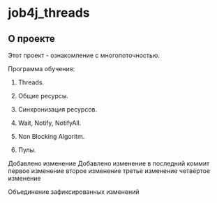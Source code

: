 # job4j_threads

## О проекте

Этот проект - ознакомление с многопоточностью.

Программа обучения:

1. Threads.

2. Общие ресурсы.

3. Синхронизация ресурсов.

4. Wait, Notify, NotifyAll.

5. Non Blocking Algoritm.

6. Пулы.

Добавлено изменение
Добавлено изменение в последний коммит
первое изменение
второе изменение
третье изменение
четвертое изменение

Объединение зафиксированных изменений